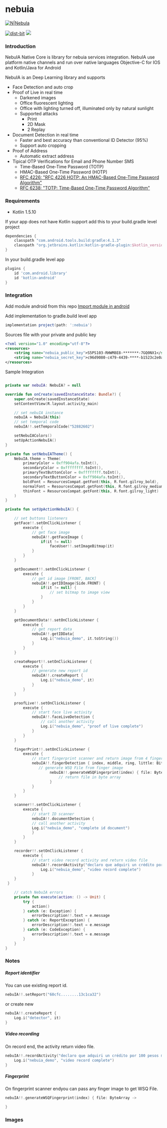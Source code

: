# nebuia

[![N|Nebula](https://i.ibb.co/DC46xJv/banner-min.png)](https://nebuia.com)

[![dist-bit](https://circleci.com/gh/dist-bit/nebuia_native_android.svg?style=svg)](https://app.circleci.com/pipelines/github/dist-bit/nebuia_native_android) [![](https://jitpack.io/v/dist-bit/nebuia_native_android.svg)](https://jitpack.io/#dist-bit/nebuia_native_android)

### Introduction

NebuIA Native Core is library for nebuia services integration. NebuIA use platform native channels and run over native
languages Objective-C for IOS and Kotlin/Java for Android

NebuIA is an Deep Learning library and supports
  - Face Detection and auto crop
  - Proof of Live in real time
    - Darkened images
    - Office fluorescent lighting
    - Office with lighting turned off, illuminated only by natural sunlight
    - Supported attacks
      - Print
      - 2D Mask
      - 2 Replay
  - Document Detection in real time
    - Faster and best accuracy than conventional ID Detector (95%)
    - Support auto cropping
  - Proof of Address
    - Automatic extract address
  - Tipical OTP Verifications for Email and Phone Number SMS
    - Time-Based One-Time Password (TOTP)
    - HMAC-Based One-Time Password (HOTP)
    * [RFC 4226: "RFC 4226 HOTP: An HMAC-Based One-Time Password Algorithm"](https://www.ietf.org/rfc/rfc4226.txt)
    * [RFC 6238: "TOTP: Time-Based One-Time Password Algorithm"](https://tools.ietf.org/html/rfc6238)


### Requirements
 - Kotlin 1.5.10

If your app does not have Kotlin support add this to your build.gradle level project
```groovy
dependencies {
    classpath "com.android.tools.build:gradle:4.1.3"
    classpath "org.jetbrains.kotlin:kotlin-gradle-plugin:$kotlin_version"
}
```
In your build.gradle level app
```groovy
plugins {
    id 'com.android.library'
    id 'kotlin-android'
}
```

### Integration
Add module android from this repo
[Import module in android](https://developer.android.com/studio/projects/add-app-module#ImportAModule)

Add implementation to gradle.build level app
```groovy
implementation project(path: ':nebuia')
```

Sources file with your private and public key
```xml
<?xml version="1.0" encoding="utf-8"?>
<resources>
    <string name="nebuia_public_key">S5PS103-RHWM8E8-*******-7GQ0NX1</string>
    <string name="nebuia_secret_key">c96d9080-c479-4439-****-b1523c2e0af4</string>
</resources>
```

Sample Integration
```kotlin

private var nebuIA: NebuIA? = null

override fun onCreate(savedInstanceState: Bundle?) {
    super.onCreate(savedInstanceState)
    setContentView(R.layout.activity_main)

    // set nebuIA instance
    nebuIA = NebuIA(this)
    // set temporal code
    nebuIA!!.setTemporalCode("52882602")

    setNebuIAColors()
    setUpActionNebuIA()
}

private fun setNebuIATheme() {
	NebuIA.theme = Theme(
        primaryColor = 0xff904afa.toInt(),
        secondaryColor = 0xffffffff.toInt(),
        primaryTextButtonColor = 0xffffffff.toInt(),
        secondaryTextButtonColor = 0xff904afa.toInt(),
        boldFont = ResourcesCompat.getFont(this, R.font.gilroy_bold),
        normalFont = ResourcesCompat.getFont(this, R.font.gilroy_medium),
	    thinFont = ResourcesCompat.getFont(this, R.font.gilroy_light)
	)
}

private fun setUpActionNebuIA() {

    // set buttons listeners
    getFace!!.setOnClickListener {
        execute {
            // get face image
            nebuIA!!.getFaceImage {
                if(it != null)
                    faceUser!!.setImageBitmap(it)
            }
        }
    }

    getDocument!!.setOnClickListener {
        execute {
            // get id image [FRONT, BACK]
            nebuIA!!.getIDImage(Side.FRONT) {
                if(it != null) {
                    // set bitmap to image view
                }
            }
        }
    }

    getDocumentData!!.setOnClickListener {
        execute {
            // get report data
            nebuIA!!.getIDData{
                Log.i("nebuia_demo", it.toString())
            }
        }
    }

    createReport!!.setOnClickListener {
        execute {
            // generate new report id
            nebuIA!!.createReport {
                Log.i("nebuia_demo", it)
            }
        }
    }

    proofLive!!.setOnClickListener {
        execute {
            // start face live activity
            nebuIA!!.faceLiveDetection {
                // call another activity
                Log.i("nebuia_demo", "proof of live complete")
            }
        }
    }

    fingerPrint!!.setOnClickListener {
        execute {
            // start fingerprint scanner and return image from 4 fingers
            nebuIA!!.fingerDetection { index, middle, ring, little: Bitmap ->
               // generate WSQ File from finger image
                    nebuIA!!.generateWSQFingerprint(index) { file: ByteArray ->
                        // return file in byte array
                    }
            }
        }
    }

    scanner!!.setOnClickListener {
        execute {
            // start ID scanner
            nebuIA!!.documentDetection {
            // call another activity
            Log.i("nebuia_demo", "complete id document")
            }
        }
    }

    recorder!!.setOnClickListener {
        execute {
            // start video record activity and return video file
            nebuIA!!.recordActivity("declaro que adquiri un crédito por 100 pesos mxn") { video ->
                Log.i("nebuia_demo", "video record complete")
            }
    }
 }

    // catch NebuIA errors
    private fun execute(action: () -> Unit) {
        try {
            action()
        } catch (e: Exception) {
            errorDescription!!.text = e.message
        } catch (e: ReportException) {
            errorDescription!!.text = e.message
        } catch (e: CodeException) {
            errorDescription!!.text = e.message
        }
    }
}


```


### Notes

##### Report identifier

You can use existing report id.
```kotlin
nebuIA!!.setReport("60cfc........13c1ca32")
```

or create new
```kotlin
nebuIA!!.createReport {
	Log.i("detector", it)
}
```

##### Video recording

On record end, the activity return video file.
```kotlin
nebuIA!!.recordActivity("declaro que adquiri un crédito por 100 pesos mxn") { video ->
	Log.i("nebuia_demo", "video record complete")
}
```

##### Fingerprint

On fingerprint scanner endyou can pass any finger image to get WSQ File.
```kotlin
nebuIA!!.generateWSQFingerprint(index) { file: ByteArray ->

}
```


### Images
